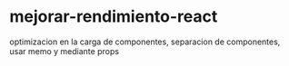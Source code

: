 # mejorar-rendimiento-react
optimizacion en la carga de componentes, separacion de componentes, usar memo y mediante props
